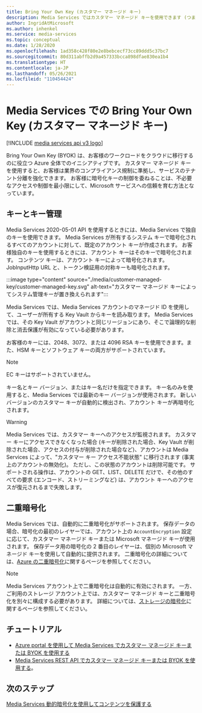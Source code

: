 ```yaml
---
title: Bring Your Own Key (カスタマー マネージド キー)
description: Media Services ではカスタマー マネージド キーを使用できます (つまり Bring Your Own Key)。
author: IngridAtMicrosoft
ms.author: inhenkel
ms.service: media-services
ms.topic: conceptual
ms.date: 1/28/2020
ms.openlocfilehash: 1ad358c428f80e2e8bebcecf73cc89ddd5c37bc7
ms.sourcegitcommit: 80d311abffb2d9a457333bcca898dfae830ea1b4
ms.translationtype: HT
ms.contentlocale: ja-JP
ms.lasthandoff: 05/26/2021
ms.locfileid: "110454424"
---
```

# <a name="bring-your-own-key-customer-managed-keys-with-media-services"></a>Media Services での Bring Your Own Key (カスタマー マネージド キー)

[!INCLUDE [media services api v3 logo](./includes/v3-hr.md)]

Bring Your Own Key (BYOK) は、お客様のワークロードをクラウドに移行するのに役立つ Azure 全体でのイニシアティブです。 カスタマー マネージド キーを使用すると、お客様は業界のコンプライアンス規制に準拠し、サービスのテナント分離を強化できます。 お客様に暗号化キーの制御を委ねることは、不必要なアクセスや制御を最小限にして、Microsoft サービスへの信頼を育む方法となっています。

## <a name="keys-and-key-management"></a>キーとキー管理

Media Services 2020-05-01 API を使用するときには、Media Services で独自のキーを使用できます。 Media Services が所有するシステム キーで暗号化されるすべてのアカウントに対して、既定のアカウント キーが作成されます。 お客様独自のキーを使用するときには、アカウント キーはそのキーで暗号化されます。 コンテンツ キーは、アカウント キーによって暗号化されます。 JobInputHttp URL と、トークン検証用の対称キーも暗号化されます。

:::image type="content" source="./media/customer-managed-key/customer-managed-key.svg" alt-text="カスタマー マネージド キーによってシステム管理キーが置き換えられます":::

Media Services では、Media Services アカウントのマネージド ID を使用して、ユーザーが所有する Key Vault からキーを読み取ります。 Media Services では、その Key Vault がアカウントと同じリージョンにあり、そこで論理的な削除と消去保護が有効になっている必要があります。

お客様のキーには、2048、3072、または 4096 RSA キーを使用できます。また、HSM キーとソフトウェア キーの両方がサポートされています。

> [!NOTE]
> EC キーはサポートされていません。

キー名とキー バージョン、またはキー名だけを指定できます。 キー名のみを使用すると、Media Services では最新のキー バージョンが使用されます。 新しいバージョンのカスタマー キーが自動的に検出され、アカウント キーが再暗号化されます。

> [!WARNING]
> Media Services では、カスタマー キーへのアクセスが監視されます。 カスタマー キーにアクセスできなくなった場合 (キーが削除された場合、Key Vault が削除された場合、アクセスの付与が削除された場合など)、アカウントは Media Services によって、"カスタマー キー アクセス不能状態" に移行されます (事実上のアカウントの無効化)。 ただし、この状態のアカウントは削除可能です。 サポートされる操作は、アカウントの GET、LIST、DELETE だけで、その他のすべての要求 (エンコード、ストリーミングなど) は、アカウント キーへのアクセスが復元されるまで失敗します。

## <a name="double-encryption"></a>二重暗号化

Media Services では、自動的に二重暗号化がサポートされます。 保存データの場合、暗号化の最初のレイヤーでは、アカウント上の `AccountEncryption` 設定に応じて、カスタマー マネージド キーまたは Microsoft マネージド キーが使用されます。  保存データ用の暗号化の 2 番目のレイヤーは、個別の Microsoft マネージド キーを使用して自動的に提供されます。 二重暗号化の詳細については、[Azure の二重暗号化](../../security/fundamentals/double-encryption.md)に関するページを参照してください。

> [!NOTE]
> Media Services アカウント上で二重暗号化は自動的に有効にされます。 一方、ご利用のストレージ アカウント上では、カスタマー マネージド キーと二重暗号化を別々に構成する必要があります。 詳細については、[ストレージの暗号化](../../storage/common/storage-service-encryption.md)に関するページを参照してください。

## <a name="tutorials"></a>チュートリアル

- [Azure portal を使用して Media Services でカスタマー マネージド キーまたは BYOK を使用する](security-customer-managed-keys-portal-tutorial.md)
- [Media Services REST API でカスタマー マネージド キーまたは BYOK を使用する](security-customer-managed-keys-rest-postman-tutorial.md)。

## <a name="next-steps"></a>次のステップ

[Media Services 動的暗号化を使用してコンテンツを保護する](drm-content-protection-concept.md)
